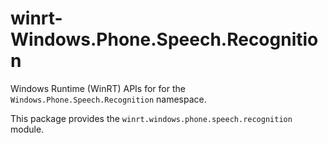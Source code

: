 <!-- warning: Please don't edit this file. It was automatically generated. -->

# winrt-Windows.Phone.Speech.Recognition

Windows Runtime (WinRT) APIs for for the `Windows.Phone.Speech.Recognition` namespace.

This package provides the `winrt.windows.phone.speech.recognition` module.

